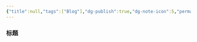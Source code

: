```yaml
---
{"title":null,"tags":["Blog"],"dg-publish":true,"dg-note-icon":5,"permalink":"/🌕Document_文档/Templet/Templet-Blog/","dgPassFrontmatter":true,"noteIcon":5,"created":"2024-09-01T10:50:52.900+08:00","updated":"2024-09-19T08:22:54.145+08:00"}
---
```


### 标题
```text


```